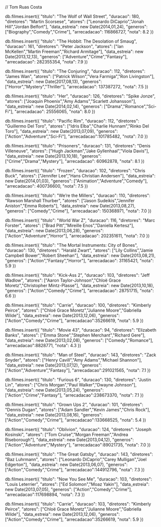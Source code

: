 // Tom Ruas Costa	

db.filmes.insert({
"titulo": "The Wolf of Wall Street",
"duracao": 180,
"diretores": "Martin Scorsese",
"atores": ["Leonardo DiCaprio","Jonah Hill","Jordan Belfort"],
"data_estreia": new Date(2014,01,24),
"generos": ["Biography","Comedy","Crime"],
"arrecadacao": 116866727,
"nota": 8.2
})

db.filmes.insert({
"titulo": "The Hobbit: The Desolation of Smaug",
"duracao": 161,
"diretores": "Peter Jackson",
"atores": ["Ian McKellen","Martin Freeman","Richard Armitage"],
"data_estreia": new Date(2013,12,13),
"generos": ["Adventure","Crime","Fantasy"],
"arrecadacao": 282355354,
"nota": 7.9
})

db.filmes.insert({
"titulo": "The Conjuring",
"duracao": 112,
"diretores": "James Wan",
"atores": ["Patrick Wilson","Vera Farmiga","Ron Livingston"],
"data_estreia": new Date(2017,08,13),
"generos": ["Horror","Mystery","Thriller"],
"arrecadacao": 137387272,
"nota": 7.5
})

db.filmes.insert({
"titulo": "Her",
"duracao": 126,
"diretores": "Spike Jonze",
"atores": ["Joaquin Phoenix","Amy Adams","Scarlett Johansson"],
"data_estreia": new Date(2014,02,14),
"generos": ["Drama","Romance","Sci-Fi"],
"arrecadacao": 25556065,
"nota": 8.0
})

db.filmes.insert({
"titulo": "Pacific Rim",
"duracao": 112,
"diretores": "Guillermo Del Toro",
"atores": ["Idris Elba","Charlie Hunnam","Rinko Del Toro"],
"data_estreia": new Date(2013,07,09),
"generos": ["Action","Adventure","Sci-Fi"],
"arrecadacao":101785482,
"nota": 7.0
})

db.filmes.insert({
"titulo": "Prisoners",
"duracao": 131,
"diretores": "Denis Villeneuve",
"atores": ["Hugh Jackman","Jake Gyllenhaal","Viola Davis"],
"data_estreia": new Date(2013,10,18),
"generos": ["Crime","Drama","Mystery"],
"arrecadacao": 60962878,
"nota": 8.1
})

db.filmes.insert({
"titulo": "Frozen",
"duracao": 102,
"diretores": "Chris Buck",
"atores": ["Jennifer Lee","Hans Christian Andersen"],
"data_estreia": new Date(2014,01,03),
"generos": ["Animation","Adventure","Comedy"],
"arrecadacao": 400736600,
"nota": 7.5
})

db.filmes.insert({
"titulo": "We’re the Millers",
"duracao": 110,
"diretores": "Rawson Marshall Thurber",
"atores": ["Jason Sudeikis","Jennifer Aniston","Emma Roberts"],
"data_estreia": new Date(2013,08,27),
"generos": ["Comedy","Crime"],
"arrecadacao": 150368971,
"nota": 7.0
})

db.filmes.insert({
"titulo": "World War Z",
"duracao": 116,
"diretores": "Marc Forster",
"atores": ["Brad Pitt","Mireille Enos","Daniella Kertesz"],
"data_estreia": new Date(2013,06,28),
"generos": ["Action","Adventure","Horror"],
"arrecadacao": 202351611,
"nota": 7.0
})

db.filmes.insert({
"titulo": "The Mortal Instruments: City of Bones",
"duracao": 130,
"diretores": "Harald Zwart",
"atores": ["Lily Collins","Jamie Campbell Bower","Robert Sheehan"],
"data_estreia": new Date(2013,08,21),
"generos": ["Action","Fantasy","Horror"],
"arrecadacao": 31165421,
"nota": 5.9
})

db.filmes.insert({
"titulo": "Kick-Ass 2",
"duracao": 103,
"diretores": "Jeff Wadlow",
"atores": ["Aaron Taylor-Johnson","Chloë Grace Moretz","Christopher Mintz-Plasse"],
"data_estreia": new Date(2013,10,18),
"generos": ["Action","Comedy","Crime"],
"arrecadacao": 28751715,
"nota": 6.6
})

db.filmes.insert({
"titulo": "Carrie",
"duracao": 100,
"diretores": "Kimberly Peirce",
"atores": ["Chloë Grace Moretz","Julianne Moore","Gabriella Wilde"],
"data_estreia": new Date(2013,12,06),
"generos": ["Action","Comedy","Crime"],
"arrecadacao":35266619,
"nota": 5.9
})


db.filmes.insert({
"titulo": "Movie 43",
"duracao": 94,
"diretores": "Elizabeth Banks",
"atores": ["Emma Stone","Stephen Merchant","Richard Gere"],
"data_estreia": new Date(2013,02,08),
"generos": ["Comedy","Romance"],
"arrecadacao":8828771,
"nota": 4.3
})

db.filmes.insert({
"titulo": "Man of Steel",
"duracao": 143,
"diretores": "Zack Snyder",
"atores": ["Henry Cavill","Amy Adams","Michael Shannon"],
"data_estreia": new Date(2013,07,12),
"generos": ["Action","Adventure","Fantasy"],
"arrecadacao":291021565,
"nota": 7.1
})

db.filmes.insert({
"titulo": "Furious 6",
"duracao": 130,
"diretores": "Justin Lin",
"atores": ["Chris Morgan","Paul Walker","Dwayne Johnson"],
"data_estreia": new Date(2013,05,24),
"generos": ["Action","Crime","Fantasy"],
"arrecadacao":238673370,
"nota": 7.1
})

db.filmes.insert({
"titulo": "Grown Ups 2",
"duracao": 101,
"diretores": "Dennis Dugan",
"atores": ["Adam Sandler","Kevin James","Chris Rock"],
"data_estreia": new Date(2013,08,16),
"generos": ["Action","Comedy","Crime"],
"arrecadacao":133668525,
"nota": 5.4
})


db.filmes.insert({
"titulo": "Oblivion",
"duracao": 124,
"diretores": "Joseph Kosinski",
"atores": ["Tom Cruise","Morgan Freeman","Andrea Riseborough"],
"data_estreia": new Date(2013,04,12),
"generos": ["Action","Adventure","Mystery"],
"arrecadacao":89021735,
"nota": 7.0
})


db.filmes.insert({
"titulo": "The Great Gatsby",
"duracao": 143,
"diretores": "Baz Luhrmann",
"atores": ["Leonardo DiCaprio","Carey Mulligan","Joel Edgerton"],
"data_estreia": new Date(2013,06,07),
"generos": ["Action","Comedy","Crime"],
"arrecadacao":144912796,
"nota": 7.3
})

db.filmes.insert({
"titulo": "Now You See Me",
"duracao": 103,
"diretores": "Louis Leterrier",
"atores": ["Ed Solomon","Moaz Yakin"],
"data_estreia": new Date(2013,07,05),
"generos": ["Action","Comedy","Crime"],
"arrecadacao":117698894,
"nota": 7.3
})

db.filmes.insert({
"titulo": "Carrie",
"duracao": 103,
"diretores": "Kimberly Peirce",
"atores": ["Chloë Grace Moretz","Julianne Moore","Gabriella Wilde"],
"data_estreia": new Date(2013,12,06),
"generos": ["Action","Comedy","Crime"],
"arrecadacao":35266619,
"nota": 5.9
})















